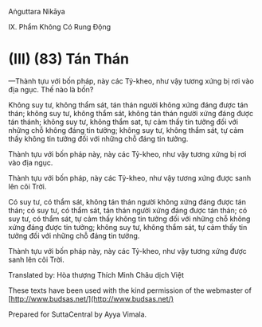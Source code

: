  

Aṅguttara Nikāya

IX. Phẩm Không Có Rung Ðộng

# (III) (83) Tán Thán

—Thành tựu với bốn pháp, này các Tỷ-kheo, như vậy tương xứng bị rơi vào địa ngục. Thế nào là bốn?

Không suy tư, không thẩm sát, tán thán người không xứng đáng được tán thán; không suy tư, không thẩm sát, không tán thán người xứng đáng được tán thánh; không suy tư, không thẩm sat, tự cảm thấy tin tưởng đối với những chỗ không đáng tin tưởng; không suy tư, không thẩm sát, tự cảm thấy không tin tưởng đối với những chỗ đáng tin tưởng.

Thành tựu với bốn pháp này, này các Tỷ-kheo, như vậy tương xứng bị rơi vào địa ngục.

Thành tựu với bốn pháp, này các Tỷ-kheo, như vậy tương xứng được sanh lên cõi Trời.

Có suy tư, có thẩm sát, không tán thán người không xứng đáng được tán thán; có suy tư, có thẩm sát, tán thán người xứng đáng được tán thán; có suy tư, có thẩm sát, tự cảm thấy không tin tưởng đối với những chỗ không xứng đáng được tin tưởng; không suy tư, không thẩm sát, tự cảm thấy tin tưởng đối với những chỗ đáng tin tưởng.

Thành tựu với bốn pháp này, này các Tỷ-kheo, như vậy tương xứng được sanh lên cõi Trời.

Translated by: Hòa thượng Thích Minh Châu dịch Việt

These texts have been used with the kind permission of the webmaster of [http://www.budsas.net/](http://www.budsas.net/)

Prepared for SuttaCentral by Ayya Vimala.